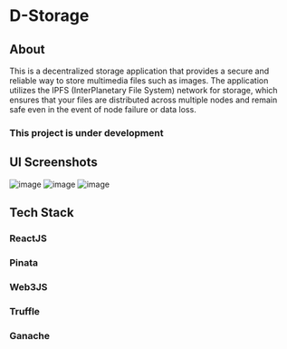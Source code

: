# D-Storage
## About
This is a decentralized storage application that provides a secure and reliable way to store multimedia files such as images. The application utilizes the IPFS (InterPlanetary File System) network for storage, which ensures that your files are distributed across multiple nodes and remain safe even in the event of node failure or data loss.
### This project is under development
## UI Screenshots
![image](https://user-images.githubusercontent.com/91469717/233347609-046a2278-1d41-4945-af37-22e75e8bbd95.png)
![image](https://user-images.githubusercontent.com/91469717/233347411-4fddf3a9-4531-4279-ba51-0e748bfe6f90.png)
![image](https://user-images.githubusercontent.com/91469717/233347857-6e75e5a1-91da-4aa9-bd53-f42966d49a9c.png)
## Tech Stack
### ReactJS
### Pinata
### Web3JS
### Truffle
### Ganache


